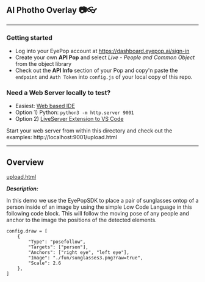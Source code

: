 ## AI Photho Overlay 📷👓

---

### Getting started

- Log into your EyePop account at https://dashboard.eyepop.ai/sign-in
- Create your own **API Pop** and select _Live - People and Common Object_ from the object library
- Check out the **API Info** section of your Pop and copy'n paste the `endpoint` and `Auth Token` into `config.js` of your local copy of this repo.

### Need a Web Server locally to test?

- Easiest: [Web based IDE](https://replit.com/)
- Option 1) Python: `python3 -m http.server 9001`
- Option 2) [LiveServer Extension to VS Code](https://marketplace.visualstudio.com/items?itemName=ritwickdey.LiveServer)

Start your web server from within this directory and check out the examples: http://localhost:9001/upload.html

---

## Overview

[upload.html](./upload.html)

**_Description:_**

In this demo we use the EyePopSDK to place a pair of sunglasses ontop of a person inside of an image by using the simple Low Code Language in this following code block. This will follow the moving pose of any people and anchor to the image the positions of the detected elements.

```
config.draw = [
    {
        "Type": "posefollow",
        "Targets": ["person"],
        "Anchors": ["right eye", "left eye"],
        "Image": "./fun/sunglasses3.png?raw=true",
        "Scale": 2.6
    },
]
```
